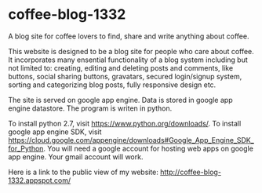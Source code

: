 # coffee-blog-1332

A blog site for coffee lovers to find, share and write anything about coffee.

This website is designed to be a blog site for people who care about coffee. It incorporates many ensential functionality of a blog system including but not limited to: creating, editing and deleting posts and comments, like buttons, social sharing buttons, gravatars, secured login/signup system, sorting and categorizing blog posts, fully responsive design etc.

The site is served on google app engine. Data is stored in google app engine datastore. The program is writen in python.

To install python 2.7, visit https://www.python.org/downloads/. To install google app engine SDK, visit https://cloud.google.com/appengine/downloads#Google_App_Engine_SDK_for_Python. You will need a google account for hosting web apps on google app engine. Your gmail account will work.

Here is a link to the public view of my website: http://coffee-blog-1332.appspot.com/
